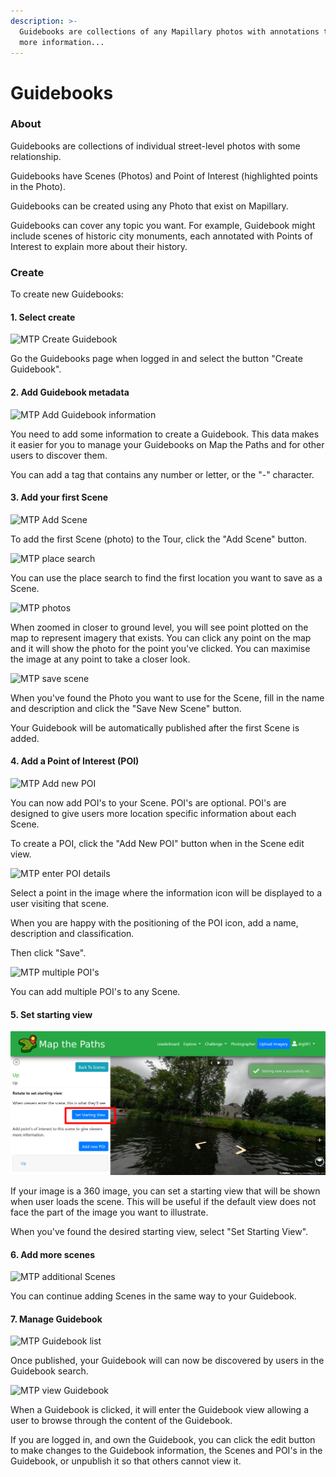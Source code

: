 ```yaml
---
description: >-
  Guidebooks are collections of any Mapillary photos with annotations to provide
  more information...
---
```


# Guidebooks

### About

Guidebooks are collections of individual street-level photos with some relationship. 

Guidebooks have Scenes \(Photos\) and Point of Interest \(highlighted points in the Photo\).

Guidebooks can be created using any Photo that exist on Mapillary.

Guidebooks can cover any topic you want. For example, Guidebook might include scenes of historic city monuments, each annotated with Points of Interest to explain more about their history.

### Create

To create new Guidebooks:

#### **1. Select create**

![MTP Create Guidebook](../../.gitbook/assets/0fb8f509-ad8c-4590-8bc1-323e39f2e2d3.png)

Go the Guidebooks page when logged in and select the button "Create Guidebook".

#### **2.** Add Guidebook metadata

![MTP Add Guidebook information ](../../.gitbook/assets/0762b715-d18c-40d6-9806-617a55d9f0df.png)

You need to add some information to create a Guidebook. This data makes it easier for you to manage your Guidebooks on Map the Paths and for other users to discover them.

You can add a tag that contains any number or letter, or the "-" character.

#### **3.** Add your first Scene

![MTP Add Scene](../../.gitbook/assets/40136df8-0754-4b41-8e2c-2320ec414388.png)

To add the first Scene \(photo\) to the Tour, click the "Add Scene" button.

![MTP place search](../../.gitbook/assets/download.png)

You can use the place search to find the first location you want to save as a Scene.

![MTP photos](../../.gitbook/assets/download-1-.png)

When zoomed in closer to ground level, you will see point plotted on the map to represent imagery that exists. You can click any point on the map and it will show the photo for the point you've clicked. You can maximise the image at any point to take a closer look.

![MTP save scene](../../.gitbook/assets/e71853d8-a376-447e-945c-e51af27e1733.png)

When you've found the Photo you want to use for the Scene, fill in the name and description and click the "Save New Scene" button.

Your Guidebook will be automatically published after the first Scene is added.

#### **4.** Add a Point of Interest \(POI\)

![MTP Add new POI](../../.gitbook/assets/download-2-.png)

You can now add POI's to your Scene. POI's are optional. POI's are designed to give users more location specific information about each Scene.

To create a POI, click the "Add New POI" button when in the Scene edit view.

![MTP enter POI details](../../.gitbook/assets/c82b9879-82fb-4314-92b2-36c0d68bf89b.png)

Select a point in the image where the information icon will be displayed to a user visiting that scene.

When you are happy with the positioning of the POI icon, add a name, description and classification. 

Then click "Save".

![MTP multiple POI&apos;s](../../.gitbook/assets/135f45d8-37bb-44e4-9028-1c36b1a37203.png)

You can add multiple POI's to any Scene.

#### **5. Set** starting view

![](../../.gitbook/assets/2aa83f68-e020-492b-abbe-8897c1eed5b2.png)

If your image is a 360 image, you can set a starting view that will be shown when user loads the scene. This will be useful if the default view does not face the part of the image you want to illustrate.

When you've found the desired starting view, select "Set Starting View".

#### **6.** Add more scenes

![MTP additional Scenes](../../.gitbook/assets/46823a6d-217d-4038-a67f-860c57c74720.png)

You can continue adding Scenes in the same way to your Guidebook.

#### 7. Manage Guidebook

![MTP Guidebook list](../../.gitbook/assets/3b2b019a-66ce-4cdb-939b-c0e7397f1940.png)

Once published, your Guidebook will can now be discovered by users in the Guidebook search.

![MTP view Guidebook](../../.gitbook/assets/f14389d9-3881-46b3-aaeb-6a5d774b36ed.png)

  
When a Guidebook is clicked, it will enter the Guidebook view allowing a user to browse through the content of the Guidebook.

If you are logged in, and own the Guidebook, you can click the edit button to make changes to the Guidebook information, the Scenes and POI's in the Guidebook, or unpublish it so that others cannot view it.

